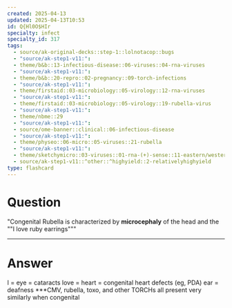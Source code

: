 ```yaml
---
created: 2025-04-13
updated: 2025-04-13T10:53
id: Q{Hl0O$HIr
specialty: infect
specialty_id: 317
tags:
  - source/ak-original-decks::step-1::lolnotacop::bugs
  - "source/ak-step1-v11:": 
  - theme/b&b::13-infectious-disease::06-viruses::04-rna-viruses
  - "source/ak-step1-v11:": 
  - theme/b&b::20-repro::02-pregnancy::09-torch-infections
  - "source/ak-step1-v11:": 
  - theme/firstaid::03-microbiology::05-virology::12-rna-viruses
  - "source/ak-step1-v11:": 
  - theme/firstaid::03-microbiology::05-virology::19-rubella-virus
  - "source/ak-step1-v11:": 
  - theme/nbme::29
  - "source/ak-step1-v11:": 
  - source/ome-banner::clinical::06-infectious-disease
  - "source/ak-step1-v11:": 
  - theme/physeo::06-micro::05-viruses::21-rubella
  - "source/ak-step1-v11:": 
  - theme/sketchymicro::03-viruses::01-rna-(+)-sense::11-eastern/western/venezuelan-equine-encephalitis-virus,-rubella-virus-[togaviridae]
  - source/ak-step1-v11::^other::^highyield::2-relativelyhighyield
type: flashcard
---
```


# Question
"Congenital Rubella is characterized by **microcephaly** of the head and the ""I love ruby earrings"""

---

# Answer
I = eye = cataracts love = heart = congenital heart defects (eg, PDA) ear = deafness   ***CMV, rubella, toxo, and other TORCHs all present very similarly when congenital
